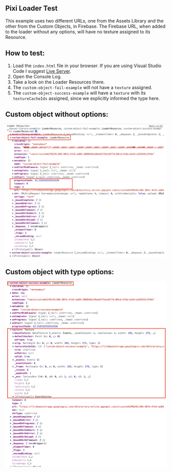 ## Pixi Loader Test

This example uses two different URLs, one from the Assets Library and the other from the Custom Objects, in Firebase. The Firebase URL, when added to the loader without any options, will have no texture assigned to its Resource.

## How to test:

1. Load the `index.html` file in your browser. If you are using Visual Studio Code I suggest [Live Server](https://marketplace.visualstudio.com/items?itemName=ritwickdey.LiveServer).
2. Open the Console Log.
3. Take a look on the Loader Resources there.
4. The `custom-object-fail-example` will not have a `texture` assigned.
5. The `custom-object-success-example` will have a `texture` with its `textureCacheIds` assigned, since we explicitly informed the type here.

## Custom object without options:

![fail](./img/fail.png)

## Custom object with type options:

![success](./img/success.png)
